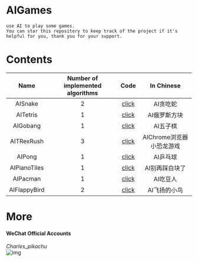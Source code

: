 # AIGames
```
use AI to play some games.
You can star this repository to keep track of the project if it's helpful for you, thank you for your support.
```

# Contents
|   Name          |     Number of implemented algorithms     |      Code                                                                         |     In Chinese                |
|   :----:        |     :----:                               |      :----:                                                                       |     :----:                    |
|   AISnake       |     2                                    |      [click](https://github.com/CharlesPikachu/AIGames/tree/master/AISnake)       |     AI贪吃蛇                  |
|   AITetris      |     1                                    |      [click](https://github.com/CharlesPikachu/AIGames/tree/master/AITetris)      |     AI俄罗斯方块              |
|   AIGobang      |     1                                    |      [click](https://github.com/CharlesPikachu/AIGames/tree/master/AIGobang)      |     AI五子棋                  |
|   AITRexRush    |     3                                    |      [click](https://github.com/CharlesPikachu/AIGames/tree/master/AITRexRush)    |     AIChrome浏览器小恐龙游戏  |
|   AIPong        |     1                                    |      [click](https://github.com/CharlesPikachu/AIGames/tree/master/AIPong)        |     AI乒乓球                  |
|   AIPianoTiles  |     1                                    |      [click](https://github.com/CharlesPikachu/AIGames/tree/master/AIPianoTiles)  |     AI别再踩白块了            |
|   AIPacman      |     1                                    |      [click](https://github.com/CharlesPikachu/AIGames/tree/master/AIPacman)      |     AI吃豆人                  |
|   AIFlappyBird  |     2                                    |      [click](https://github.com/CharlesPikachu/AIGames/tree/master/AIFlappyBird)  |     AI飞扬的小鸟              |

# More
#### WeChat Official Accounts
*Charles_pikachu*  
![img](pikachu.jpg)